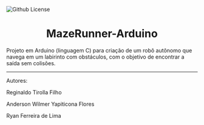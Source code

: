 ![Github License](https://img.shields.io/github/license/reginaldotfilho/mazeRunner-arduino?style=for-the-badge
)

<h1 align="center">MazeRunner-Arduino</h1>

Projeto em Arduino (linguagem C) para criação de um robô autônomo que navega em um labirinto com obstáculos, com o objetivo de encontrar a saída sem colisões.
<hr>

Autores: 

Reginaldo Tirolla Filho

Anderson Wilmer Yapiticona Flores

Ryan Ferreira de Lima



